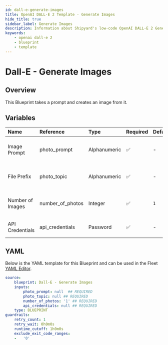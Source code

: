 ```yaml
---
id: dall-e-generate-images
title: OpenAI DALL-E 2 Template - Generate Images
hide_title: true
sidebar_label: Generate Images
description: Information about Shipyard's low-code OpenAI DALL-E 2 Generate Images blueprint. This Blueprint takes a prompt and creates an image from it. 
keywords:
    - openai dall-e 2
    - blueprint
    - template
---
```


# Dall-E - Generate Images

## Overview
This Blueprint takes a prompt and creates an image from it.

## Variables

| Name | Reference | Type | Required | Default | Options | Description |
|:-----|:----------|:-----|:---------|:--------|:--------|:------------|
| Image Prompt | photo_prompt  | Alphanumeric |:white_check_mark: | - | - | Text sent to OpenAI to generate photos |
| File Prefix | photo_topic  | Alphanumeric |:white_check_mark: | - | - | Word used to prefix each of the image files |
| Number of Images | number_of_photos  | Integer |:white_check_mark: | `1` | - | Number of images for DALL-E to create |
| API Credentials | api_credentials  | Password |:white_check_mark: | - | - | Your OpenAI API credentials |


## YAML
Below is the YAML template for this Blueprint and can be used in the Fleet [YAML Editor](../../reference/fleets/yaml-editor.md).
```yaml
source:
    blueprint: Dall-E - Generate Images
    inputs:
        photo_prompt: null  ## REQUIRED
        photo_topic: null ## REQUIRED
        number_of_photos: '1' ## REQUIRED
        api_credentials: null ## REQUIRED
    type: BLUEPRINT
guardrails:
    retry_count: 1
    retry_wait: 0h0m0s
    runtime_cutoff: 1h0m0s
    exclude_exit_code_ranges:
    -   '0'

```
